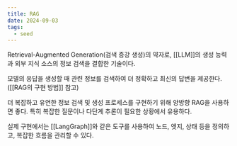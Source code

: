 ```yaml
---
title: RAG
date: 2024-09-03
tags:
  - seed
---
```


Retrieval-Augmented Generation(검색 증강 생성)의 약자로,
[[LLM]]의 생성 능력과 외부 지식 소스의 정보 검색을 결합한 기술이다.

모델의 응답을 생성할 때 관련 정보를 검색하여 더 정확하고 최신의 답변을 제공한다.
([[RAG의 구현 방법]] 참고)

더 복잡하고 유연한 정보 검색 및 생성 프로세스를 구현하기 위해 양방향 RAG을 사용하면 좋다.
특히 복잡한 질문이나 다단계 추론이 필요한 상황에서 유용하다.

실제 구현에서는 [[LangGraph]]와 같은 도구를 사용하여 노드, 엣지, 상태 등을 정의하고, 복잡한 흐름을 관리할 수 있다.
